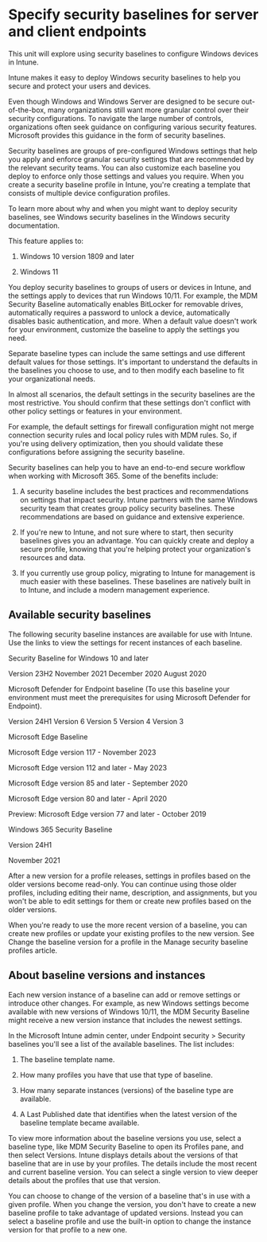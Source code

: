 # Specify security baselines for server and client endpoints

This unit will explore using security baselines to configure Windows devices in Intune.

Intune makes it easy to deploy Windows security baselines to help you secure and protect your users and devices.

Even though Windows and Windows Server are designed to be secure out-of-the-box, many organizations still want more granular control over their security configurations. To navigate the large number of controls, organizations often seek guidance on configuring various security features. Microsoft provides this guidance in the form of security baselines.

Security baselines are groups of pre-configured Windows settings that help you apply and enforce granular security settings that are recommended by the relevant security teams. You can also customize each baseline you deploy to enforce only those settings and values you require. When you create a security baseline profile in Intune, you're creating a template that consists of multiple device configuration profiles.

To learn more about why and when you might want to deploy security baselines, see Windows security baselines in the Windows security documentation.

This feature applies to:

1) Windows 10 version 1809 and later

2) Windows 11

You deploy security baselines to groups of users or devices in Intune, and the settings apply to devices that run Windows 10/11. For example, the MDM Security Baseline automatically enables BitLocker for removable drives, automatically requires a password to unlock a device, automatically disables basic authentication, and more. When a default value doesn't work for your environment, customize the baseline to apply the settings you need.

Separate baseline types can include the same settings and use different default values for those settings. It's important to understand the defaults in the baselines you choose to use, and to then modify each baseline to fit your organizational needs.

In almost all scenarios, the default settings in the security baselines are the most restrictive. You should confirm that these settings don't conflict with other policy settings or features in your environment.

For example, the default settings for firewall configuration might not merge connection security rules and local policy rules with MDM rules. So, if you're using delivery optimization, then you should validate these configurations before assigning the security baseline.

Security baselines can help you to have an end-to-end secure workflow when working with Microsoft 365. Some of the benefits include:

1) A security baseline includes the best practices and recommendations on settings that impact security. Intune partners with the same Windows security team that creates group policy security baselines. These recommendations are based on guidance and extensive experience.

2) If you're new to Intune, and not sure where to start, then security baselines gives you an advantage. You can quickly create and deploy a secure profile, knowing that you're helping protect your organization's resources and data.

3) If you currently use group policy, migrating to Intune for management is much easier with these baselines. These baselines are natively built in to Intune, and include a modern management experience.

## Available security baselines

The following security baseline instances are available for use with Intune. Use the links to view the settings for recent instances of each baseline.

Security Baseline for Windows 10 and later

Version 23H2
November 2021
December 2020
August 2020

Microsoft Defender for Endpoint baseline
(To use this baseline your environment must meet the prerequisites for using Microsoft Defender for Endpoint).

Version 24H1
Version 6
Version 5
Version 4
Version 3

Microsoft Edge Baseline

Microsoft Edge version 117 - November 2023

Microsoft Edge version 112 and later - May 2023

Microsoft Edge version 85 and later - September 2020

Microsoft Edge version 80 and later - April 2020

Preview: Microsoft Edge version 77 and later - October 2019

Windows 365 Security Baseline

Version 24H1

November 2021

After a new version for a profile releases, settings in profiles based on the older versions become read-only. You can continue using those older profiles, including editing their name, description, and assignments, but you won't be able to edit settings for them or create new profiles based on the older versions.

When you're ready to use the more recent version of a baseline, you can create new profiles or update your existing profiles to the new version. See Change the baseline version for a profile in the Manage security baseline profiles article.

## About baseline versions and instances

Each new version instance of a baseline can add or remove settings or introduce other changes. For example, as new Windows settings become available with new versions of Windows 10/11, the MDM Security Baseline might receive a new version instance that includes the newest settings.

In the Microsoft Intune admin center, under Endpoint security > Security baselines you'll see a list of the available baselines. The list includes:

1) The baseline template name.

2) How many profiles you have that use that type of baseline.

3) How many separate instances (versions) of the baseline type are available.

4) A Last Published date that identifies when the latest version of the baseline template became available.

To view more information about the baseline versions you use, select a baseline type, like MDM Security Baseline to open its Profiles pane, and then select Versions. Intune displays details about the versions of that baseline that are in use by your profiles. The details include the most recent and current baseline version. You can select a single version to view deeper details about the profiles that use that version.

You can choose to change of the version of a baseline that's in use with a given profile. When you change the version, you don't have to create a new baseline profile to take advantage of updated versions. Instead you can select a baseline profile and use the built-in option to change the instance version for that profile to a new one.

